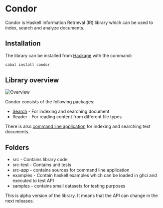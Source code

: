 # Condor

Condor is Haskell Information Retrieval (IR) library which can be used to index, search and analyze documents.

## Installation
The library can be installed from [Hackage](http://hackage.haskell.org/package/Condor) with the command:

```sh
cabal install condor
```

## Library overview

![Overview](https://raw.github.com/klangner/Condor/master/doc/overview.png)

Condor consists of the following packages:
* [Search](doc/index.md) - For indexing and searching document
* Reader - For reading content from different file types

There is also [command line application](doc/Command-line-usage.md) for indexing and searching text documents.


## Folders

* src - Contains library code
* src-test - Contains unit tests
* src-app - contains sources for command line application
* examples - Contain haskell examples which can be loaded in ghci and executed to test API
* samples - contains small datasets for testing purposes

This is alpha version of the library. It means that the API can change in the next releases.
